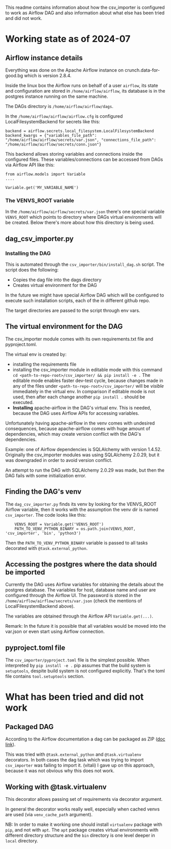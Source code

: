 This readme contains information about how the csv_importer is configured
to work as Airflow DAG and also information about what else has been tried and
did not work.

# Working state as of 2024-07

## Airflow instance details

Everything was done on the Apache Airflow instance on crunch.data-for-good.bg
which is version 2.8.4.

Inside the linux box the Airflow runs on behalf of a user `airflow`, its
state and configuration are stored in `/home/airflow/airflow`,
its database is in the postgres instance running on the same machine.

The DAGs directory is `/home/airflow/airflow/dags`.

In the `/home/airflow/airflow/airflow.cfg` is configured LocalFilesystemBackend
for secrets like this:
```
backend = airflow.secrets.local_filesystem.LocalFilesystemBackend
backend_kwargs = {"variables_file_path": "/home/airflow/airflow/secrets/var.json", "connections_file_path": "/home/airflow/airflow/secrets/conn.json"}
```

This backend allows storing variables and connections inside the configured
files. These variables/connections can be accessed from DAGs via Airflow API
like this:

```
from airflow.models import Variable
....

Variable.get('MY_VARIABLE_NAME')
```

### The VENVS_ROOT variable

In the `/home/airflow/airflow/secrets/var.json` there's one special
variable  `VENVS_ROOT` which points to directory where DAGs virtual environments
will be created.
Below there's more about how this directory is being used.

## dag_csv_importer.py

### Installing the DAG

This is automated through the `csv_importer/bin/install_dag.sh` script.
The script does the following:
* Copies the dag file into the dags directory
* Creates virtual environment for the DAG

In the future we might have special Airflow DAG which will be configured
to execute such installation scripts, each of the in different github repo.

The target directories are passed to the script through env vars.

## The virtual environment for the DAG

The csv_importer module comes with its own requirements.txt file and
pyproject.toml.

The virtual env is created by:
* installing the requirements file
* installing the csv_importer module in editable mode with this command
  `cd <path-to-repo-root>/csv_importer/ && pip install -e .`
  The editable mode enables faster dev-test cycle, because changes made in any
  of the files under `<path-to-repo-root>/csv_importer/` will be _visible_
  immediately in the virtual env.
  In comparison if editable mode is not used, then after each change another
  `pip install .` should be executed.
* __Installing__ apache-airflow in the DAG's virtual env. This is needed,
  because the DAG uses Airflow APIs for accessing variables.

Unfortunately having apache-airflow in the venv comes with undesired consequences,
because apache-airflow comes with huge amount of dependencies, which may
create version conflict with the DAG's dependencies.

Example: one of Airflow dependencies is SQLAlchemy with version 1.4.52.
Originally the csv_importer modules was using SQLAlchemy 2.0.29, but it was
downgraded in order to avoid version conflict.

An attempt to run the DAG with SQLAlchemy 2.0.29 was made, but then the DAG
fails with some initialization error.

## Finding the DAG's venv

The `dag_csv_importer.py` finds its venv by looking for the VENVS_ROOT Airflow
variable, then it works with the assumption the venv dir is named `csv_importer`.
The code looks like this:
```
    VENVS_ROOT = Variable.get('VENVS_ROOT')
    PATH_TO_VENV_PYTHON_BINARY = os.path.join(VENVS_ROOT, 'csv_importer', 'bin', 'python3')
```

Then the `PATH_TO_VENV_PYTHON_BINARY` variable is passed to all tasks decorated
with `@task.external_python`.

## Accessing the postgres where the data should be imported

Currently the DAG uses Airflow variables for obtaining the details about
the postgres database.
The variables for host, database name and user are configured through the
Airflow UI. The password is stored in the `/home/airflow/airflow/secrets/var.json`
(check the mentions of LocalFilesystemBackend above).

The variables are obtained through the Airflow API `Variable.get(...)`.

Remark: In the future it is possible that all variables would be moved into the
var.json or even start using Airflow connection.

## pyproject.toml file

The `csv_importer/pyproject.toml` file is the simplest possible.
When interpreted by `pip install -e .` pip assumes that the build system is
`setuptools`, despite build system is not configured explicitly.
That's the toml file contains `tool.setuptools` section.

# What has been tried and did not work

## Packaged DAG

According to the Airflow documentation a dag can be packaged as ZIP
([doc link](https://airflow.apache.org/docs/apache-airflow/stable/core-concepts/dags.html#packaging-dags)).

This was tried with `@task.external_python` and `@task.virtualenv`
decorators.
In both cases the dag task which was trying to import `csv_importer` was failing
to import it.
(vitali) I gave up on this approach, because it was not obvious why this does
not work.

## Working with @task.virtualenv

This decorator allows passing set of requirements via decorator argument.

In general the decorator works really well, especially when cached venvs are used
(via `venv_cache_path` argument).

NB: In order to make it working one should install `virtualenv` package with `pip`,
and not with `apt`. The `apt` package creates virtual environments with
different directory structure and the `bin` directory is one level deeper
in `local` directory.
